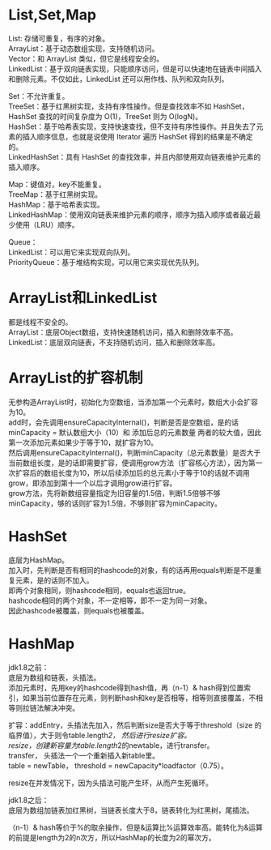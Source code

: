 # List,Set,Map
List: 存储可重复，有序的对象。  
ArrayList：基于动态数组实现，支持随机访问。  
Vector：和 ArrayList 类似，但它是线程安全的。  
LinkedList：基于双向链表实现，只能顺序访问，但是可以快速地在链表中间插入和删除元素。不仅如此，LinkedList 还可以用作栈、队列和双向队列。  

Set：不允许重复。  
TreeSet：基于红黑树实现，支持有序性操作。但是查找效率不如 HashSet，HashSet 查找的时间复杂度为 O(1)，TreeSet 则为 O(logN)。  
HashSet：基于哈希表实现，支持快速查找，但不支持有序性操作。并且失去了元素的插入顺序信息，也就是说使用 Iterator 遍历 HashSet 得到的结果是不确定的。  
LinkedHashSet：具有 HashSet 的查找效率，并且内部使用双向链表维护元素的插入顺序。  

Map：键值对，key不能重复。  
TreeMap：基于红黑树实现。  
HashMap：基于哈希表实现。   
LinkedHashMap：使用双向链表来维护元素的顺序，顺序为插入顺序或者最近最少使用（LRU）顺序。  

Queue：  
LinkedList：可以用它来实现双向队列。  
PriorityQueue：基于堆结构实现，可以用它来实现优先队列。  

# ArrayList和LinkedList
都是线程不安全的。  
ArrayList：底层Object数组，支持快速随机访问，插入和删除效率不高。  
LinkedList：底层双向链表，不支持随机访问，插入和删除效率高。  

# ArrayList的扩容机制
无参构造ArrayList时，初始化为空数组，当添加第一个元素时，数组大小会扩容为10。  
add时，会先调用ensureCapacityInternal()，判断是否是空数组，是的话minCapacity = 默认数组大小（10）和 添加后总的元素数量 两者的较大值，因此第一次添加元素如果少于等于10，就扩容为10。  
然后调用ensureCapacityInternal()，判断minCapacity（总元素数量）是否大于当前数组长度，是的话即需要扩容，便调用grow方法（扩容核心方法），因为第一次扩容后的数组长度为10，所以后续添加后的总元素小于等于10的话就不调用grow，即添加到第十一个以后才调用grow进行扩容。  
grow方法，先将新数组容量指定为旧容量的1.5倍，判断1.5倍够不够minCapacity，够的话则扩容为1.5倍，不够则扩容为minCapacity。  

# HashSet
底层为HashMap。  
加入时，先判断是否有相同的hashcode的对象，有的话再用equals判断是不是重复元素，是的话则不加入。  
即两个对象相同，则hashcode相同，equals也返回true。  
hashcode相同的两个对象，不一定相等，即不一定为同一对象。  
因此hashcode被覆盖，则equals也被覆盖。  

# HashMap
jdk1.8之前：  
底层为数组和链表，头插法。  
添加元素时，先用key的hashcode得到hash值，再（n-1）& hash得到位置索引，如果当前位置存在元素，则判断hash和key是否相等，相等则直接覆盖，不相等则拉链法解决冲突。  

扩容：addEntry，头插法先加入，然后判断size是否大于等于threshold（size 的临界值），大于则令table.length*2， 然后进行resize扩容。  
resize，创建新容量为table.length*2的newtable，进行transfer。  
transfer， 头插法一个一个重新插入新table里。  
table = newTable， threshold = newCapacity*loadfactor（0.75）。  

resize在并发情况下，因为头插法可能产生环，从而产生死循环。  

jdk1.8之后：  
底层为数组加链表加红黑树，当链表长度大于8，链表转化为红黑树，尾插法。  

（n-1）& hash等价于%的取余操作，但是&运算比%运算效率高。能转化为&运算的前提是length为2的n次方，所以HashMap的长度为2的幂次方。  





